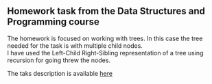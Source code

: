 ## **Homework task from the Data Structures and Programming course**

The homework is focused on working with trees. In this case the tree needed for the task is with multiple child nodes.  
I have used the Left-Child Right-Sibling representation of a tree using recursion for going threw the nodes.

The taks description is available [here](https://docs.google.com/document/d/1ZwygJLj1oKynW7KfDCXmAiGi7FYpnOHZkZ6xiw76kfg/edit#)
